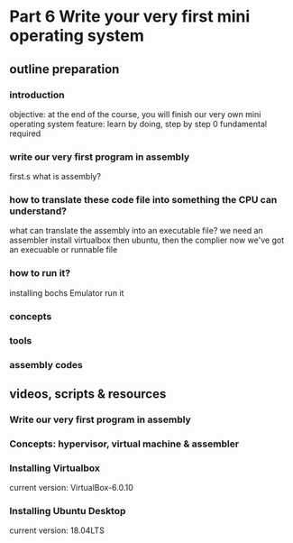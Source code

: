 # Part 6 Write your very first mini operating system

## outline preparation
### introduction

objective: at the end of the course, you will finish our very own mini operating system
feature: learn by doing, step by step
0 fundamental required

### write our very first program in assembly
first.s
what is assembly?

### how to translate these code file into something the CPU can understand?
what can translate the assembly into an executable file?
we need an assembler
install virtualbox then ubuntu, then the complier
now we've got an execuable or runnable file

### how to run it?
installing bochs Emulator
run it

### concepts
### tools
### assembly codes

## videos, scripts & resources

### Write our very first program in assembly

### Concepts: hypervisor, virtual machine & assembler

### Installing Virtualbox

current version: VirtualBox-6.0.10
### Installing Ubuntu Desktop
current version: 18.04LTS



